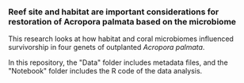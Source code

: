 ### Reef site and habitat are important considerations for restoration of Acropora palmata based on the microbiome
This research looks at how habitat and coral microbiomes influenced survivorship in four genets of outplanted _Acropora palmata_.

In this repository, the "Data" folder includes metadata files, and the "Notebook" folder includes the R code of the data analysis.
